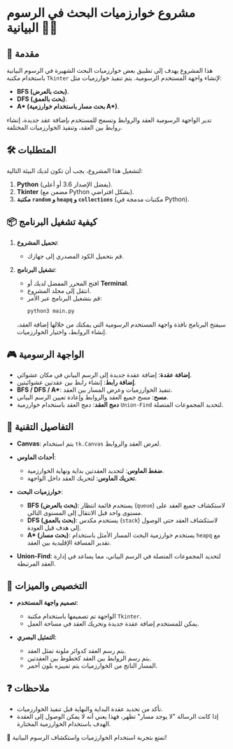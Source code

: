 # مشروع خوارزميات البحث في الرسوم البيانية 🧑‍💻

## 🚀 مقدمة
هذا المشروع يهدف إلى تطبيق بعض خوارزميات البحث الشهيرة في الرسوم البيانية باستخدام مكتبة `Tkinter` لإنشاء واجهة المستخدم الرسومية. يتم تنفيذ خوارزميات مثل:
- **BFS (بحث بالعرض)**.
- **DFS (بحث بالعمق)**.
- **A\* (بحث مسار باستخدام خوارزمية A\*)**.
  
تدير الواجهة الرسومية العقد والروابط وتسمح للمستخدم بإضافة عقد جديدة، إنشاء روابط بين العقد، وتنفيذ الخوارزميات المختلفة.

## 🛠 المتطلبات
لتشغيل هذا المشروع، يجب أن تكون لديك البيئة التالية:
1. **Python** (يفضل الإصدار 3.6 أو أعلى).
2. **Tkinter** (مضمن مع Python بشكل افتراضي).
3. **مكتبة `random` و `heapq` و `collections`** (مكتبات مدمجة في Python).

## 📦 كيفية تشغيل البرنامج
1. **تحميل المشروع**:
   - قم بتحميل الكود المصدري إلى جهازك.

2. **تشغيل البرنامج**:
   - افتح المحرر المفضل لديك أو **Terminal**.
   - انتقل إلى مجلد المشروع.
   - قم بتشغيل البرنامج عبر الأمر:
     ```bash
     python3 main.py
     ```

   سيفتح البرنامج نافذة واجهة المستخدم الرسومية التي يمكنك من خلالها إضافة العقد، إنشاء الروابط، واختيار الخوارزميات.

## 🎮 الواجهة الرسومية
- **إضافة عقدة**: إضافة عقدة جديدة إلى الرسم البياني في مكان عشوائي.
- **إضافة رابط**: إنشاء رابط بين عقدتين عشوائيتين.
- **BFS / DFS / A\***: تنفيذ الخوارزميات وعرض المسار بين العقد.
- **مسح**: مسح جميع العقد والروابط وإعادة تعيين الرسم البياني.
- **دمج العقد**: دمج العقد باستخدام خوارزمية `Union-Find` لتحديد المجموعات المتصلة.

## 📝 التفاصيل التقنية
- **Canvas**: يتم استخدام `tk.Canvas` لعرض العقد والروابط.
- **أحداث الماوس**:
  - **ضغط الماوس**: لتحديد العقدتين بداية ونهاية الخوارزمية.
  - **تحريك الماوس**: لتحريك العقد داخل الواجهة.
  
- **خوارزميات البحث**:
  - **BFS (بحث بالعرض)**: يستخدم قائمة انتظار (`queue`) لاستكشاف جميع العقد على مستوى واحد قبل الانتقال إلى المستوى التالي.
  - **DFS (بحث بالعمق)**: يستخدم مكدس (`stack`) لاستكشاف العقد حتى الوصول إلى هدف قبل العودة.
  - **A\* (بحث مسار)**: يستخدم خوارزمية البحث المسار الأمثل باستخدام `heapq` مع تقدير المسافة الإقليدية بين العقد.

- **Union-Find**: لتحديد المجموعات المتصلة في الرسم البياني، مما يساعد في إدارة العقد المرتبطة.

## 🎨 التخصيص والميزات
- **تصميم واجهة المستخدم**:
  - الواجهة تم تصميمها باستخدام مكتبة `Tkinter`.
  - يمكن للمستخدم إضافة عقدة جديدة وتحريك العقد في مساحة العمل.
  
- **التمثيل البصري**:
  - يتم رسم العقد كدوائر ملونة تمثل العقد.
  - يتم رسم الروابط بين العقد كخطوط بين العقدتين.
  - المسار الناتج من الخوارزميات يتم تمييزه بلون أحمر.

## ❓ ملاحظات
- تأكد من تحديد عقدة البداية والنهاية قبل تنفيذ الخوارزميات.
- إذا كانت الرسالة "لا يوجد مسار" تظهر، فهذا يعني أنه لا يمكن الوصول إلى العقدة الهدف باستخدام الخوارزمية المختارة.
  


🔑 تمتع بتجربة استخدام الخوارزميات واستكشاف الرسوم البيانية!
